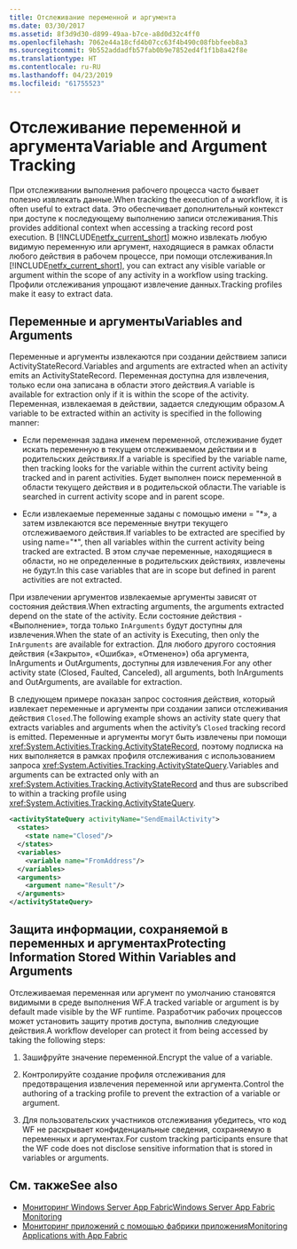 ```yaml
---
title: Отслеживание переменной и аргумента
ms.date: 03/30/2017
ms.assetid: 8f3d9d30-d899-49aa-b7ce-a8d0d32c4ff0
ms.openlocfilehash: 7062e44a18cfd4b07cc63f4b490c08fbbfeeb8a3
ms.sourcegitcommit: 9b552addadfb57fab0b9e7852ed4f1f1b8a42f8e
ms.translationtype: HT
ms.contentlocale: ru-RU
ms.lasthandoff: 04/23/2019
ms.locfileid: "61755523"
---
```

# <a name="variable-and-argument-tracking"></a><span data-ttu-id="42b0f-102">Отслеживание переменной и аргумента</span><span class="sxs-lookup"><span data-stu-id="42b0f-102">Variable and Argument Tracking</span></span>
<span data-ttu-id="42b0f-103">При отслеживании выполнения рабочего процесса часто бывает полезно извлекать данные.</span><span class="sxs-lookup"><span data-stu-id="42b0f-103">When tracking the execution of a workflow, it is often useful to extract data.</span></span> <span data-ttu-id="42b0f-104">Это обеспечивает дополнительный контекст при доступе к последующему выполнению записи отслеживания.</span><span class="sxs-lookup"><span data-stu-id="42b0f-104">This provides additional context when accessing a tracking record post execution.</span></span> <span data-ttu-id="42b0f-105">В [!INCLUDE[netfx_current_short](../../../includes/netfx-current-short-md.md)] можно извлекать любую видимую переменную или аргумент, находящиеся в рамках области любого действия в рабочем процессе, при помощи отслеживания.</span><span class="sxs-lookup"><span data-stu-id="42b0f-105">In [!INCLUDE[netfx_current_short](../../../includes/netfx-current-short-md.md)], you can extract any visible variable or argument within the scope of any activity in a workflow using tracking.</span></span> <span data-ttu-id="42b0f-106">Профили отслеживания упрощают извлечение данных.</span><span class="sxs-lookup"><span data-stu-id="42b0f-106">Tracking profiles make it easy to extract data.</span></span>  
  
## <a name="variables-and-arguments"></a><span data-ttu-id="42b0f-107">Переменные и аргументы</span><span class="sxs-lookup"><span data-stu-id="42b0f-107">Variables and Arguments</span></span>  
 <span data-ttu-id="42b0f-108">Переменные и аргументы извлекаются при создании действием записи ActivityStateRecord.</span><span class="sxs-lookup"><span data-stu-id="42b0f-108">Variables and arguments are extracted when an activity emits an ActivityStateRecord.</span></span>  <span data-ttu-id="42b0f-109">Переменная доступна для извлечения, только если она записана в области этого действия.</span><span class="sxs-lookup"><span data-stu-id="42b0f-109">A variable is available for extraction only if it is within the scope of the activity.</span></span> <span data-ttu-id="42b0f-110">Переменная, извлекаемая в действии, задается следующим образом.</span><span class="sxs-lookup"><span data-stu-id="42b0f-110">A variable to be extracted within an activity is specified in the following manner:</span></span>  
  
- <span data-ttu-id="42b0f-111">Если переменная задана именем переменной, отслеживание будет искать переменную в текущем отслеживаемом действии и в родительских действиях.</span><span class="sxs-lookup"><span data-stu-id="42b0f-111">If a variable is specified by the variable name, then tracking looks for the variable within the current activity being tracked and in parent activities.</span></span> <span data-ttu-id="42b0f-112">Будет выполнен поиск переменной в области текущего действия и в родительской области.</span><span class="sxs-lookup"><span data-stu-id="42b0f-112">The variable is searched in current activity scope and in parent scope.</span></span>  
  
- <span data-ttu-id="42b0f-113">Если извлекаемые переменные заданы с помощью имени = "\*», а затем извлекаются все переменные внутри текущего отслеживаемого действия.</span><span class="sxs-lookup"><span data-stu-id="42b0f-113">If variables to be extracted are specified by using name="\*", then all variables within the current activity being tracked are extracted.</span></span> <span data-ttu-id="42b0f-114">В этом случае переменные, находящиеся в области, но не определенные в родительских действиях, извлечены не будут.</span><span class="sxs-lookup"><span data-stu-id="42b0f-114">In this case variables that are in scope but defined in parent activities are not extracted.</span></span>  
  
 <span data-ttu-id="42b0f-115">При извлечении аргументов извлекаемые аргументы зависят от состояния действия.</span><span class="sxs-lookup"><span data-stu-id="42b0f-115">When extracting arguments, the arguments extracted depend on the state of the activity.</span></span> <span data-ttu-id="42b0f-116">Если состояние действия - «Выполнение», тогда только `InArguments` будут доступны для извлечения.</span><span class="sxs-lookup"><span data-stu-id="42b0f-116">When the state of an activity is Executing, then only the `InArguments` are available for extraction.</span></span> <span data-ttu-id="42b0f-117">Для любого другого состояния действия («Закрыто», «Ошибка», «Отменено») оба аргумента, InArguments и OutArguments, доступны для извлечения.</span><span class="sxs-lookup"><span data-stu-id="42b0f-117">For any other activity state (Closed, Faulted, Canceled), all arguments, both InArguments and OutArguments, are available for extraction.</span></span>  
  
 <span data-ttu-id="42b0f-118">В следующем примере показан запрос состояния действия, который извлекает переменные и аргументы при создании записи отслеживания действия `Closed`.</span><span class="sxs-lookup"><span data-stu-id="42b0f-118">The following example shows an activity state query that extracts variables and arguments when the activity’s `Closed` tracking record is emitted.</span></span> <span data-ttu-id="42b0f-119">Переменные и аргументы могут быть извлечены при помощи <xref:System.Activities.Tracking.ActivityStateRecord>, поэтому подписка на них выполняется в рамках профиля отслеживания с использованием запроса <xref:System.Activities.Tracking.ActivityStateQuery>.</span><span class="sxs-lookup"><span data-stu-id="42b0f-119">Variables and arguments can be extracted only with an <xref:System.Activities.Tracking.ActivityStateRecord> and thus are subscribed to within a tracking profile using <xref:System.Activities.Tracking.ActivityStateQuery>.</span></span>  
  
```xml  
<activityStateQuery activityName="SendEmailActivity">  
  <states>  
    <state name="Closed"/>  
  </states>  
  <variables>  
    <variable name="FromAddress"/>  
  </variables>  
  <arguments>  
    <argument name="Result"/>  
  </arguments>  
</activityStateQuery>  
```  
  
## <a name="protecting-information-stored-within-variables-and-arguments"></a><span data-ttu-id="42b0f-120">Защита информации, сохраняемой в переменных и аргументах</span><span class="sxs-lookup"><span data-stu-id="42b0f-120">Protecting Information Stored Within Variables and Arguments</span></span>  
 <span data-ttu-id="42b0f-121">Отслеживаемая переменная или аргумент по умолчанию становятся видимыми в среде выполнения WF.</span><span class="sxs-lookup"><span data-stu-id="42b0f-121">A tracked variable or argument is by default made visible by the WF runtime.</span></span> <span data-ttu-id="42b0f-122">Разработчик рабочих процессов может установить защиту против доступа, выполнив следующие действия.</span><span class="sxs-lookup"><span data-stu-id="42b0f-122">A workflow developer can protect it from being accessed by taking the following steps:</span></span>  
  
1. <span data-ttu-id="42b0f-123">Зашифруйте значение переменной.</span><span class="sxs-lookup"><span data-stu-id="42b0f-123">Encrypt the value of a variable.</span></span>  
  
2. <span data-ttu-id="42b0f-124">Контролируйте создание профиля отслеживания для предотвращения извлечения переменной или аргумента.</span><span class="sxs-lookup"><span data-stu-id="42b0f-124">Control the authoring of a tracking profile to prevent the extraction of a variable or argument.</span></span>  
  
3. <span data-ttu-id="42b0f-125">Для пользовательских участников отслеживания убедитесь, что код WF не раскрывает конфиденциальные сведения, сохраняемую в переменных и аргументах.</span><span class="sxs-lookup"><span data-stu-id="42b0f-125">For custom tracking participants ensure that the WF code does not disclose sensitive information that is stored in variables or arguments.</span></span>  
  
## <a name="see-also"></a><span data-ttu-id="42b0f-126">См. также</span><span class="sxs-lookup"><span data-stu-id="42b0f-126">See also</span></span>

- [<span data-ttu-id="42b0f-127">Мониторинг Windows Server App Fabric</span><span class="sxs-lookup"><span data-stu-id="42b0f-127">Windows Server App Fabric Monitoring</span></span>](https://go.microsoft.com/fwlink/?LinkId=201273)
- [<span data-ttu-id="42b0f-128">Мониторинг приложений с помощью фабрики приложения</span><span class="sxs-lookup"><span data-stu-id="42b0f-128">Monitoring Applications with App Fabric</span></span>](https://go.microsoft.com/fwlink/?LinkId=201275)
